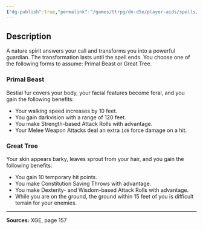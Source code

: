 ```yaml
---
{"dg-publish":true,"permalink":"/games/ttrpg/dn-d5e/player-aids/spells/level-4/guardian-of-nature/","tags":["TTRPG/DND/5e","verbal","concentration","Spell"],"noteIcon":""}
---
```



## Description
A nature spirit answers your call and transforms you into a powerful guardian.
The transformation lasts until the spell ends.
You choose one of the following forms to assume: Primal Beast or Great Tree.

### Primal Beast
Bestial fur covers your body, your facial features become feral, and you gain the following benefits:
- Your walking speed increases by 10 feet.
- You gain darkvision with a range of 120 feet.
- You make Strength-based Attack Rolls with advantage.
- Your Melee Weapon Attacks deal an extra `1d6` force damage on a hit.

### Great Tree
Your skin appears barky, leaves sprout from your hair, and you gain the following benefits:
- You gain 10 temporary hit points.
- You make Constitution Saving Throws with advantage.
- You make Dexterity- and Wisdom-based Attack Rolls with advantage.
- While you are on the ground, the ground within 15 feet of you is difficult terrain for your enemies.

---

**Sources:** XGE, page 157
